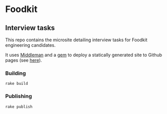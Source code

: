 # Foodkit

## Interview tasks

This repo contains the microsite detailing interview tasks for Foodkit engineering candidates.

It uses [Middleman](https://middlemanapp.com/) and a [gem](https://github.com/edgecase/middleman-gh-pages) to deploy a statically generated site to Github pages (see [here](https://foodkit.github.io/interview-tasks/)).

### Building

```
rake build
```

### Publishing

```
rake publish
```
